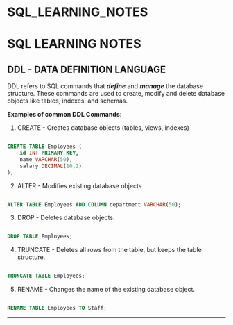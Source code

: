 # SQL_LEARNING_NOTES

# SQL LEARNING NOTES

## DDL - DATA DEFINITION LANGUAGE

DDL refers to SQL commands that ***define*** and ***manage*** the database structure.
These commands are used to create, modify and delete database objects like tables, indexes, and schemas.

**Examples of common DDL Commands**:

1. CREATE - Creates database objects (tables, views, indexes)

```sql

CREATE TABLE Employees (
	id INT PRIMARY KEY,
	name VARCHAR(50),
	salary DECIMAL(10,2)
);

```

2. ALTER - Modifies existing database objects

```sql

ALTER TABLE Employees ADD COLUMN department VARCHAR(50);

```

3. DROP - Deletes database objects.

```sql

DROP TABLE Employees;

```

4. TRUNCATE - Deletes all rows from the table, but keeps the table structure.

```sql

TRUNCATE TABLE Employees;

```

5. RENAME - Changes the name of the existing database object.

```sql

RENAME TABLE Employees TO Staff;

```

------



